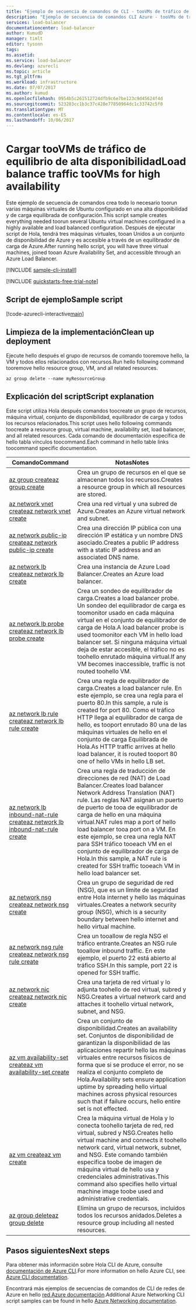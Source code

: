 ```yaml
---
title: "Ejemplo de secuencia de comandos de CLI - tooVMs de tráfico de equilibrio de carga para lograr alta disponibilidad aaaAzure | Documentos de Microsoft"
description: "Ejemplo de secuencia de comandos CLI Azure - tooVMs de tráfico de equilibrio de carga para lograr alta disponibilidad"
services: load-balancer
documentationcenter: load-balancer
author: KumudD
manager: timlt
editor: tysonn
tags: 
ms.assetid: 
ms.service: load-balancer
ms.devlang: azurecli
ms.topic: article
ms.tgt_pltfrm: 
ms.workload: infrastructure
ms.date: 07/07/2017
ms.author: kumud
ms.openlocfilehash: 0954b5c261512724dfb9c6e7be123c9d45624f4d
ms.sourcegitcommit: 523283cc1b3c37c428e77850964dc1c33742c5f0
ms.translationtype: MT
ms.contentlocale: es-ES
ms.lasthandoff: 10/06/2017
---
```

# <a name="load-balance-traffic-toovms-for-high-availability"></a><span data-ttu-id="c0932-103">Cargar tooVMs de tráfico de equilibrio de alta disponibilidad</span><span class="sxs-lookup"><span data-stu-id="c0932-103">Load balance traffic tooVMs for high availability</span></span>

<span data-ttu-id="c0932-104">Este ejemplo de secuencia de comandos crea todo lo necesario toorun varias máquinas virtuales de Ubuntu configurado en una alta disponibilidad y de carga equilibrada de configuración.</span><span class="sxs-lookup"><span data-stu-id="c0932-104">This script sample creates everything needed toorun several Ubuntu virtual machines configured in a highly available and load balanced configuration.</span></span> <span data-ttu-id="c0932-105">Después de ejecutar script de Hola, tendrá tres máquinas virtuales, tooan Unidos a un conjunto de disponibilidad de Azure y es accesible a través de un equilibrador de carga de Azure.</span><span class="sxs-lookup"><span data-stu-id="c0932-105">After running hello script, you will have three virtual machines, joined tooan Azure Availability Set, and accessible through an Azure Load Balancer.</span></span> 

[!INCLUDE [sample-cli-install](../../../includes/sample-cli-install.md)]

[!INCLUDE [quickstarts-free-trial-note](../../../includes/quickstarts-free-trial-note.md)]

## <a name="sample-script"></a><span data-ttu-id="c0932-106">Script de ejemplo</span><span class="sxs-lookup"><span data-stu-id="c0932-106">Sample script</span></span>

[!code-azurecli-interactive[main](../../../cli_scripts/virtual-machine/create-vm-nlb/create-vm-nlb.sh "Quick Create VM")]

## <a name="clean-up-deployment"></a><span data-ttu-id="c0932-107">Limpieza de la implementación</span><span class="sxs-lookup"><span data-stu-id="c0932-107">Clean up deployment</span></span> 

<span data-ttu-id="c0932-108">Ejecute hello después el grupo de recursos de comando tooremove hello, la VM y todos ellos relacionados con recursos.</span><span class="sxs-lookup"><span data-stu-id="c0932-108">Run hello following command tooremove hello resource group, VM, and all related resources.</span></span>

```azurecli
az group delete --name myResourceGroup
```

## <a name="script-explanation"></a><span data-ttu-id="c0932-109">Explicación del script</span><span class="sxs-lookup"><span data-stu-id="c0932-109">Script explanation</span></span>

<span data-ttu-id="c0932-110">Este script utiliza Hola después comandos toocreate un grupo de recursos, máquina virtual, conjunto de disponibilidad, equilibrador de carga y todos los recursos relacionados.</span><span class="sxs-lookup"><span data-stu-id="c0932-110">This script uses hello following commands toocreate a resource group, virtual machine, availability set, load balancer, and all related resources.</span></span> <span data-ttu-id="c0932-111">Cada comando de documentación específica de hello tabla vínculos toocommand.</span><span class="sxs-lookup"><span data-stu-id="c0932-111">Each command in hello table links toocommand specific documentation.</span></span>

| <span data-ttu-id="c0932-112">Comando</span><span class="sxs-lookup"><span data-stu-id="c0932-112">Command</span></span> | <span data-ttu-id="c0932-113">Notas</span><span class="sxs-lookup"><span data-stu-id="c0932-113">Notes</span></span> |
|---|---|
| [<span data-ttu-id="c0932-114">az group create</span><span class="sxs-lookup"><span data-stu-id="c0932-114">az group create</span></span>](https://docs.microsoft.com/cli/azure/group#create) | <span data-ttu-id="c0932-115">Crea un grupo de recursos en el que se almacenan todos los recursos.</span><span class="sxs-lookup"><span data-stu-id="c0932-115">Creates a resource group in which all resources are stored.</span></span> |
| [<span data-ttu-id="c0932-116">az network vnet create</span><span class="sxs-lookup"><span data-stu-id="c0932-116">az network vnet create</span></span>](https://docs.microsoft.com/cli/azure/network/vnet#create) | <span data-ttu-id="c0932-117">Crea una red virtual y una subred de Azure.</span><span class="sxs-lookup"><span data-stu-id="c0932-117">Creates an Azure virtual network and subnet.</span></span> |
| [<span data-ttu-id="c0932-118">az network public-ip create</span><span class="sxs-lookup"><span data-stu-id="c0932-118">az network public-ip create</span></span>](https://docs.microsoft.com/cli/azure/network/public-ip#create) | <span data-ttu-id="c0932-119">Crea una dirección IP pública con una dirección IP estática y un nombre DNS asociado.</span><span class="sxs-lookup"><span data-stu-id="c0932-119">Creates a public IP address with a static IP address and an associated DNS name.</span></span> |
| [<span data-ttu-id="c0932-120">az network lb create</span><span class="sxs-lookup"><span data-stu-id="c0932-120">az network lb create</span></span>](https://docs.microsoft.com/cli/azure/network/lb#create) | <span data-ttu-id="c0932-121">Crea una instancia de Azure Load Balancer.</span><span class="sxs-lookup"><span data-stu-id="c0932-121">Creates an Azure load balancer.</span></span> |
| [<span data-ttu-id="c0932-122">az network lb probe create</span><span class="sxs-lookup"><span data-stu-id="c0932-122">az network lb probe create</span></span>](https://docs.microsoft.com/cli/azure/network/lb/probe#create) | <span data-ttu-id="c0932-123">Crea un sondeo de equilibrador de carga.</span><span class="sxs-lookup"><span data-stu-id="c0932-123">Creates a load balancer probe.</span></span> <span data-ttu-id="c0932-124">Un sondeo del equilibrador de carga es toomonitor usado en cada máquina virtual en el conjunto de equilibrador de carga de Hola.</span><span class="sxs-lookup"><span data-stu-id="c0932-124">A load balancer probe is used toomonitor each VM in hello load balancer set.</span></span> <span data-ttu-id="c0932-125">Si ninguna máquina virtual deja de estar accesible, el tráfico no es toohello enrutado máquina virtual.</span><span class="sxs-lookup"><span data-stu-id="c0932-125">If any VM becomes inaccessible, traffic is not routed toohello VM.</span></span> |
| [<span data-ttu-id="c0932-126">az network lb rule create</span><span class="sxs-lookup"><span data-stu-id="c0932-126">az network lb rule create</span></span>](https://docs.microsoft.com/cli/azure/network/lb/rule#create) | <span data-ttu-id="c0932-127">Crea una regla de equilibrador de carga.</span><span class="sxs-lookup"><span data-stu-id="c0932-127">Creates a load balancer rule.</span></span> <span data-ttu-id="c0932-128">En este ejemplo, se crea una regla para el puerto 80.</span><span class="sxs-lookup"><span data-stu-id="c0932-128">In this sample, a rule is created for port 80.</span></span> <span data-ttu-id="c0932-129">Como el tráfico HTTP llega al equilibrador de carga de hello, es tooport enrutado 80 una de las máquinas virtuales de hello en el conjunto de carga Equilibrada de Hola.</span><span class="sxs-lookup"><span data-stu-id="c0932-129">As HTTP traffic arrives at hello load balancer, it is routed tooport 80 one of hello VMs in hello LB set.</span></span> |
| [<span data-ttu-id="c0932-130">az network lb inbound-nat-rule create</span><span class="sxs-lookup"><span data-stu-id="c0932-130">az network lb inbound-nat-rule create</span></span>](https://docs.microsoft.com/cli/azure/network/lb/inbound-nat-rule#create) | <span data-ttu-id="c0932-131">Crea una regla de traducción de direcciones de red (NAT) de Load Balancer.</span><span class="sxs-lookup"><span data-stu-id="c0932-131">Creates load balancer Network Address Translation (NAT) rule.</span></span>  <span data-ttu-id="c0932-132">Las reglas NAT asignan un puerto de puerto de tooa de equilibrador de carga de hello en una máquina virtual.</span><span class="sxs-lookup"><span data-stu-id="c0932-132">NAT rules map a port of hello load balancer tooa port on a VM.</span></span> <span data-ttu-id="c0932-133">En este ejemplo, se crea una regla NAT para SSH tráfico tooeach VM en el conjunto de equilibrador de carga de Hola.</span><span class="sxs-lookup"><span data-stu-id="c0932-133">In this sample, a NAT rule is created for SSH traffic tooeach VM in hello load balancer set.</span></span>  |
| [<span data-ttu-id="c0932-134">az network nsg create</span><span class="sxs-lookup"><span data-stu-id="c0932-134">az network nsg create</span></span>](https://docs.microsoft.com/cli/azure/network/nsg#create) | <span data-ttu-id="c0932-135">Crea un grupo de seguridad de red (NSG), que es un límite de seguridad entre Hola internet y hello las máquinas virtuales.</span><span class="sxs-lookup"><span data-stu-id="c0932-135">Creates a network security group (NSG), which is a security boundary between hello internet and hello virtual machine.</span></span> |
| [<span data-ttu-id="c0932-136">az network nsg rule create</span><span class="sxs-lookup"><span data-stu-id="c0932-136">az network nsg rule create</span></span>](https://docs.microsoft.com/cli/azure/network/nsg/rule#create) | <span data-ttu-id="c0932-137">Crea un tooallow de regla NSG el tráfico entrante.</span><span class="sxs-lookup"><span data-stu-id="c0932-137">Creates an NSG rule tooallow inbound traffic.</span></span> <span data-ttu-id="c0932-138">En este ejemplo, el puerto 22 está abierto al tráfico SSH.</span><span class="sxs-lookup"><span data-stu-id="c0932-138">In this sample, port 22 is opened for SSH traffic.</span></span> |
| [<span data-ttu-id="c0932-139">az network nic create</span><span class="sxs-lookup"><span data-stu-id="c0932-139">az network nic create</span></span>](https://docs.microsoft.com/cli/azure/network/nic#create) | <span data-ttu-id="c0932-140">Crea una tarjeta de red virtual y lo adjunta toohello de red virtual, subred y NSG.</span><span class="sxs-lookup"><span data-stu-id="c0932-140">Creates a virtual network card and attaches it toohello virtual network, subnet, and NSG.</span></span> |
| [<span data-ttu-id="c0932-141">az vm availability-set create</span><span class="sxs-lookup"><span data-stu-id="c0932-141">az vm availability-set create</span></span>](https://docs.microsoft.com/cli/azure/network/lb/rule#create) | <span data-ttu-id="c0932-142">Crea un conjunto de disponibilidad.</span><span class="sxs-lookup"><span data-stu-id="c0932-142">Creates an availability set.</span></span> <span data-ttu-id="c0932-143">Conjuntos de disponibilidad de garantizan la disponibilidad de las aplicaciones repartir hello las máquinas virtuales entre recursos físicos de forma que si se produce el error, no se realiza el conjunto completo de Hola.</span><span class="sxs-lookup"><span data-stu-id="c0932-143">Availability sets ensure application uptime by spreading hello virtual machines across physical resources such that if failure occurs, hello entire set is not effected.</span></span> |
| [<span data-ttu-id="c0932-144">az vm create</span><span class="sxs-lookup"><span data-stu-id="c0932-144">az vm create</span></span>](/cli/azure/vm#create) | <span data-ttu-id="c0932-145">Crea la máquina virtual de Hola y lo conecta toohello tarjeta de red, red virtual, subred y NSG.</span><span class="sxs-lookup"><span data-stu-id="c0932-145">Creates hello virtual machine and connects it toohello network card, virtual network, subnet, and NSG.</span></span> <span data-ttu-id="c0932-146">Este comando también especifica toobe de imagen de máquina virtual de hello usa y credenciales administrativas.</span><span class="sxs-lookup"><span data-stu-id="c0932-146">This command also specifies hello virtual machine image toobe used and administrative credentials.</span></span>  |
| [<span data-ttu-id="c0932-147">az group delete</span><span class="sxs-lookup"><span data-stu-id="c0932-147">az group delete</span></span>](https://docs.microsoft.com/cli/azure/vm/extension#set) | <span data-ttu-id="c0932-148">Elimina un grupo de recursos, incluidos todos los recursos anidados.</span><span class="sxs-lookup"><span data-stu-id="c0932-148">Deletes a resource group including all nested resources.</span></span> |

## <a name="next-steps"></a><span data-ttu-id="c0932-149">Pasos siguientes</span><span class="sxs-lookup"><span data-stu-id="c0932-149">Next steps</span></span>

<span data-ttu-id="c0932-150">Para obtener más información sobre Hola CLI de Azure, consulte [documentación de Azure CLI](https://docs.microsoft.com/cli/azure/overview).</span><span class="sxs-lookup"><span data-stu-id="c0932-150">For more information on hello Azure CLI, see [Azure CLI documentation](https://docs.microsoft.com/cli/azure/overview).</span></span>

<span data-ttu-id="c0932-151">Encontrará más ejemplos de secuencias de comandos de CLI de redes de Azure en hello [red Azure documentación](../cli-samples.md).</span><span class="sxs-lookup"><span data-stu-id="c0932-151">Additional Azure Networking CLI script samples can be found in hello [Azure Networking documentation](../cli-samples.md).</span></span>
